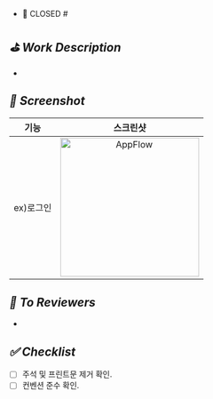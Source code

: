 - 🚪 CLOSED #

## *⛳️ Work Description*
-

## *📸 Screenshot*
|기능|스크린샷|
|:--:|:--:|
|ex)로그인|<img width="250" alt="AppFlow" src="https://github.com/Team-PLAT/Plat-iOS/assets/113565086/e624fb82-8dfb-4c5b-a148-23f920877c73">|


## *📢 To Reviewers*
-

## *✅ Checklist*
- [ ] 주석 및 프린트문 제거 확인.
- [ ] 컨벤션 준수 확인.
